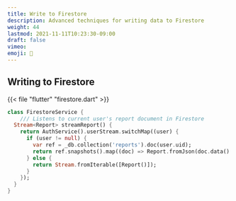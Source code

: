 ```yaml
---
title: Write to Firestore
description: Advanced techniques for writing data to Firestore
weight: 44
lastmod: 2021-11-11T10:23:30-09:00
draft: false
vimeo:
emoji: 💽
---
```


## Writing to Firestore

{{< file "flutter" "firestore.dart" >}}
```dart
class FirestoreService {
    /// Listens to current user's report document in Firestore
  Stream<Report> streamReport() {
    return AuthService().userStream.switchMap((user) {
      if (user != null) {
        var ref = _db.collection('reports').doc(user.uid);
        return ref.snapshots().map((doc) => Report.fromJson(doc.data()!));
      } else {
        return Stream.fromIterable([Report()]);
      }
    });
  }
}
```